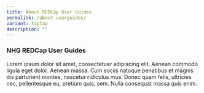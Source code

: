 ```yaml
---
title: About REDCap User Guides
permalink: /about-userguides/
variant: tiptap
description: ""
---
```

<h3><strong>NHG REDCap User Guides</strong></h3>
<p></p>
<p>Lorem ipsum dolor sit amet, consectetuer adipiscing elit. Aenean commodo
ligula eget dolor. Aenean massa. Cum sociis natoque penatibus et magnis
dis parturient montes, nascetur ridiculus mus. Donec quam felis, ultricies
nec, pellentesque eu, pretium quis, sem. Nulla consequat massa quis enim.</p>